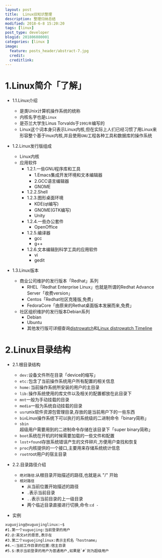 ```yaml
---
layout: post
title:  Linux旧知识整理
description: 整理归纳总结
modified: 2018-6-8 15:20:20
tags: [linux]
post_type: developer
blogid: 201806080001
categories: [linux ]
image:
  feature: posts_header/abstract-7.jpg
  credit:
  creditlink:
---
```

# 1.Linux简介「了解」
- 1.1.Linux介绍
  - 是类Unix计算机操作系统的统称
  - 内核名字也是`Linux`
  - 是芬兰大学生Linus Torvalds于`1991年`编写的
  - Linux这个词本身只表示Linux内核,但在实际上人们已经习惯了用Linux来形容整个基于inux内核,并且使用`GNU`工程各种工具和数据库的操作系统

- 1.2.Linux发行版组成
  * Linux内核
  * 应用软件
    * 1.2.1.一些GNU程序库和工具
      * 1.Emacs集成开发环境和文本编辑器
      * 2.GCC语言编辑器
      * GNOME
    * 1.2.2.Shell
    * 1.2.3.图形桌面环境
      * KDE(qt编写)
      * GNOME(GTK编写)
      * Unity
    * 1.2.4.一些办公套件
      * OpenOffice
    * 1.2.5.编译器
      * gcc
      * g++
    * 1.2.6.文本编辑到科学工具的应用软件
      * vi
      * gedit
- 1.3.Linux版本
  * 商业公司维护的发行版本「Redhat」系列
    * RHEL「Redhat Enterprise Linux」也就是所谓的Redhat Advance Server「收费version」
    * Centos「Redhat社区克隆版,免费」
    * FedoraCore「由原来的Rethat桌面版本发展而来,免费」
  * 社区组织维护的发行版本Debian系列
    * Debian
    * Ubuntu
    * 其他发行版可详细查询[distrowatch](http://distrowatch.com/)和[Linux distrowatch Timeline](https://en.wikipedia.org/wiki/File:Linux_Distribution_Timeline.svg)

# 2.Linux目录结构
- 2.1.根目录结构
  - `dev:`设备文件所在目录「device的缩写」
  - `etc:`包含了当前操作系统用户所有配置的相关信息
  - `home:`当前操作系统所安装的用户的主目录
  - `lib:`操作系统使用的库文件以及相关的配置都放在此目录下
  - `mnt`一般为手动挂载的目录
  - `media`一般为系统自动挂载的目录
  - `usr`unix软件资源包管理目录,存放的是当前用户下的一些东西
  - `bin`Linux操作系统下可以执行的系统级的二进制命令「binary简称」
  - `sbin`超级用户需要用到的二进制命令存储在该目录下「super binary简称」
  - `boot`系统在开机的时候需要加载的一些文件和配置
  - `lost+found`存放系统错误产生的文件碎片,方便用户查找和恢复
  - `proc`内核提供的一个接口,主要用来存储系统统计信息
  - `root`root用户的宿主目录

- 2.2.目录路径介绍
  - `绝对路径`:从根目录开始描述的路径,也就是从 "/" 开始
  - `相对路径`
    - 从当前位置开始描述的路径
    - `.`表示当前目录
    - `..`表示当前目录的上一级目录
    - 两个临近目录直接进行切换,命令:`cd -`
- 实例
```
xuguojing@xuguojinglinux:~$
#1.第一个xuguojing:当前登录的用户
#2.@:英文at的意思,表示在
#3.第二个xuguojinglinux:表示主机名「hostname」
#4.~:当前工作目录的位置:宿主目录
#5.$:表示当前登录的用户为普通用户,如果是`#`则为超级用户
```
